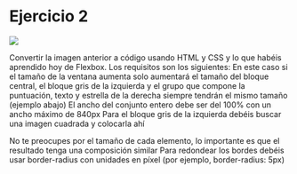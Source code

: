 # Ejercicio 2

![](https://storage.googleapis.com/academia-geek-general-bucket/modulo-1/modulo_1_img_29.png)

Convertir la imagen anterior a código usando HTML y CSS y lo que habéis aprendido hoy de Flexbox. Los requisitos son los siguientes:
En este caso si el tamaño de la ventana aumenta solo aumentará el tamaño del bloque central, el bloque gris de la izquierda y el grupo que compone la puntuación, texto y estrella de la derecha siempre tendrán el mismo tamaño (ejemplo abajo)
El ancho del conjunto entero debe ser del     100% con un ancho máximo de 840px
Para el bloque gris de la izquierda debéis buscar una imagen cuadrada y colocarla ahí

No te preocupes por el tamaño de cada elemento, lo importante es que el resultado tenga una composición similar
Para redondear los bordes debéis usar border-radius con unidades en píxel (por ejemplo, border-radius: 5px)
